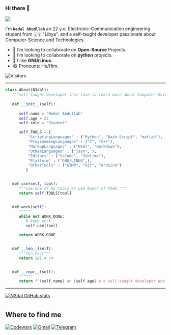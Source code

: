 <!-- TODO: Add class that explains all the tools you use -->

<!-- <a target="blank"><img align="left" src="./assets/patric1.gif" /></a> -->

### Hi there 👋

<p align="left">
 <img src="https://readme-typing-svg.herokuapp.com/?lines=Welcome+to+my+GitHub+Profile!&center=true&width=360&height=30">
</p>

I'm **`Nedal Abudllah`** an 22 y.o. Electronic-Communication engineering student from 🇱🇾 "Libya",
and a self-taught developer passionate about Computer-Science and Technologies.

- 👀 I’m looking to collaborate on **Open-Source** Projects.
- 🐍 I’m looking to collaborate on **python** projects.
- 🐧 I like **GNU/Linux**.
- 😄 Pronouns: He/Him.

![Visitors](https://api.visitorbadge.io/api/visitors?path=https%3A%2F%2Fgithub.com%2FN3dal&labelColor=%2337d67a&countColor=%23263759)

<!-- to print thick horizontal line -->
---

```python
class About(N3dal):
   """self-taught developer that love to learn more about Computer-Science and Technologies"""
   
   def __init__(self):
     
      self.name = "Nedal Abdullah"
      self.age = 22
      self.role = "Student"

      self.TOOLS = {
          "ScriptingLanguages" : ("Python", "Bash-Script", "matlab"),
          "ProgrammingLanguages" : ("C", "C++"),
          "MarkupLanguages" : ("Html", "markdown"),
          "OtherLanguages" : ("json", ),
          "Editors" : ("VsCode", "Sublime"),
          "Platform" : ("GNU/LINUX",),
          "OtherTools" : ("GIMP", "Git", "Arduino")
         }


   def use(self, tool):
      """use one of my tools or use bunch of them."""
      return self.TOOLS[tool]


   def work(self):
      """"""
      while not WORK_DONE:
         # keep work.
         self.use(tool)

      return WORK_DONE


   def __len__(self):
      """Fun Fact"""
      return 181 # cm


   def __repr__(self):
      """"""
      return f"{self.name} an {self.age} y.o self-taught developer and {self.role}"

```
<!-- to print thick horizontal line -->
---

[![N3dal GitHub stats](https://github-readme-stats.vercel.app/api?username=n3dal)](https://github.com/anuraghazra/github-readme-stats)


<!-- to draw horizontal line -->
#
## Where to find me
[![Codewars](https://img.shields.io/badge/Codewars-B1361E?style=for-the-badge&logo=codewars&logoColor=grey)](https://www.codewars.com/users/N3dal)
[![Gmail](https://img.shields.io/badge/Gmail-D14836?style=for-the-badge&logo=gmail&logoColor=white)](mailto:nedalxzo@gmail.com)
[![Telegram](https://img.shields.io/badge/Telegram-2CA5E0?style=for-the-badge&logo=telegram&logoColor=white)](https://t.me/N3dal_Abdullah)



